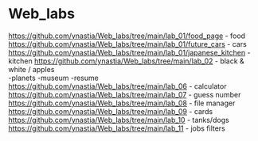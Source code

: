 # Web_labs
https://github.com/ynastia/Web_labs/tree/main/lab_01/food_page - food
https://github.com/ynastia/Web_labs/tree/main/lab_01/future_cars - cars
https://github.com/ynastia/Web_labs/tree/main/lab_01/japanese_kitchen - kitchen
https://github.com/ynastia/Web_labs/tree/main/lab_02 - black & white / apples	
-planets
-museum
-resume
https://github.com/ynastia/Web_labs/tree/main/lab_06 - calculator
https://github.com/ynastia/Web_labs/tree/main/lab_07 - guess number
https://github.com/ynastia/Web_labs/tree/main/lab_08 - file manager
https://github.com/ynastia/Web_labs/tree/main/lab_09 - cards
https://github.com/ynastia/Web_labs/tree/main/lab_10 - tanks/dogs
https://github.com/ynastia/Web_labs/tree/main/lab_11 - jobs filters

